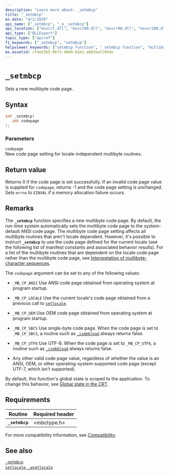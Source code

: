 ```yaml
---
description: "Learn more about: _setmbcp"
title: "_setmbcp"
ms.date: "4/2/2020"
api_name: ["_setmbcp", "_o__setmbcp"]
api_location: ["msvcrt.dll", "msvcr80.dll", "msvcr90.dll", "msvcr100.dll", "msvcr100_clr0400.dll", "msvcr110.dll", "msvcr110_clr0400.dll", "msvcr120.dll", "msvcr120_clr0400.dll", "ucrtbase.dll", "api-ms-win-crt-locale-l1-1-0.dll", "api-ms-win-crt-private-l1-1-0.dll"]
api_type: ["DLLExport"]
topic_type: ["apiref"]
f1_keywords: ["_setmbcp", "setmbcp"]
helpviewer_keywords: ["setmbcp function", "_setmbcp function", "multibyte code pages"]
ms.assetid: cfde53b5-0b73-4684-81b1-a8d3aafc85de
---
```

# `_setmbcp`

Sets a new multibyte code page.

## Syntax

```C
int _setmbcp(
   int codepage
);
```

### Parameters

*`codepage`*\
New code page setting for locale-independent multibyte routines.

## Return value

Returns 0 if the code page is set successfully. If an invalid code page value is supplied for *`codepage`*, returns -1 and the code page setting is unchanged. Sets `errno` to `EINVAL` if a memory allocation failure occurs.

## Remarks

The **`_setmbcp`** function specifies a new multibyte code page. By default, the run-time system automatically sets the multibyte code page to the system-default ANSI code page. The multibyte code page setting affects all multibyte routines that aren't locale dependent. However, it's possible to instruct **`_setmbcp`** to use the code page defined for the current locale (see the following list of manifest constants and associated behavior results). For a list of the multibyte routines that are dependent on the locale code page rather than the multibyte code page, see [Interpretation of multibyte-character sequences](../interpretation-of-multibyte-character-sequences.md).

The *`codepage`* argument can be set to any of the following values:

- `_MB_CP_ANSI` Use ANSI code page obtained from operating system at program startup.

- `_MB_CP_LOCALE` Use the current locale's code page obtained from a previous call to [`setlocale`](setlocale-wsetlocale.md).

- `_MB_CP_OEM` Use OEM code page obtained from operating system at program startup.

- `_MB_CP_SBCS` Use single-byte code page. When the code page is set to `_MB_CP_SBCS`, a routine such as [`_ismbblead`](ismbblead-ismbblead-l.md) always returns false.

- `_MB_CP_UTF8` Use UTF-8.  When the code page is set to `_MB_CP_UTF8`, a routine such as [`_ismbblead`](ismbblead-ismbblead-l.md) always returns false.

- Any other valid code page value, regardless of whether the value is an ANSI, OEM, or other operating-system-supported code page (except UTF-7, which isn't supported).

By default, this function's global state is scoped to the application. To change this behavior, see [Global state in the CRT](../global-state.md).

## Requirements

| Routine | Required header |
|---|---|
| **`_setmbcp`** | \<mbctype.h> |

For more compatibility information, see [Compatibility](../compatibility.md).

## See also

[`_getmbcp`](getmbcp.md)\
[`setlocale`, `_wsetlocale`](setlocale-wsetlocale.md)
